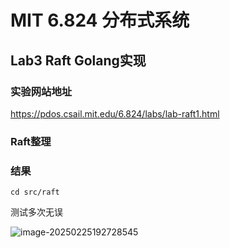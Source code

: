 # MIT 6.824 分布式系统

## Lab3 Raft Golang实现

### 实验网站地址
https://pdos.csail.mit.edu/6.824/labs/lab-raft1.html

### Raft整理


### 结果
`cd src/raft`

测试多次无误

![image-20250225192728545](https://github.com/user-attachments/assets/408ebd2c-e0df-409f-8979-b53905905a12)


